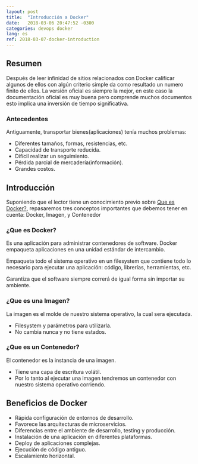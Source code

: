```yaml
---
layout: post
title:  "Introducción a Docker"
date:   2018-03-06 20:47:52 -0300
categories: devops docker
lang: es
ref: 2018-03-07-docker-introduction
---
```


## Resumen

Después de leer infinidad de sitios relacionados con Docker calificar algunos de ellos con algún criterio simple da como resultado un numero finito de ellos.
La versión oficial es siempre la mejor, en este caso la documentación oficial es muy buena pero comprende muchos documentos esto implica una inversión de tiempo significativa.


### Antecedentes

Antiguamente, transportar bienes(aplicaciones) tenía muchos problemas:

* Diferentes tamaños, formas, resistencias, etc.
* Capacidad de transporte reducida.
* Difícil realizar un seguimiento.
* Pérdida parcial de mercadería(información).
* Grandes costos.

## Introducción

Suponiendo que el lector tiene un conocimiento previo sobre [Que es Docker?][what-docker], repasaremos tres conceptos importantes que debemos tener en cuenta: Docker, Imagen, y Contenedor

### ¿Que es Docker?

Es una aplicación para administrar contenedores de software. Docker empaqueta aplicaciones en una unidad estándar de intercambio.

Empaqueta todo el sistema operativo en un filesystem que contiene todo lo necesario para ejecutar una aplicación: código, librerías, herramientas, etc.

Garantiza que el software siempre correrá de igual forma sin importar su ambiente.


### ¿Que es una Imagen?
La imagen es el molde de nuestro sistema operativo, la cual sera ejecutada.

* Filesystem y parámetros para utilizarla.
* No cambia nunca y no tiene estados.

### ¿Que es un Contenedor?
El contenedor es la instancia de una imagen.

* Tiene una capa de escritura volátil.
* Por lo tanto al ejecutar una imagen tendremos un contenedor con nuestro sistema operativo corriendo.


## Beneficios de Docker
* Rápida configuración de entornos de desarrollo.
* Favorece las arquitecturas de microservicios.
* Diferencias entre el ambiente de desarrollo, testing y producción.
* Instalación de una aplicación en diferentes plataformas.
* Deploy de aplicaciones complejas.
* Ejecución de código antiguo.
* Escalamiento horizontal.




[what-docker]: https://www.docker.com/what-docker
[install-docker]: https://docs.docker.com/install/
